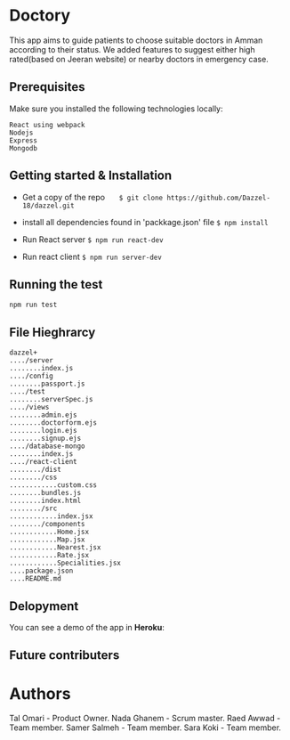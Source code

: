 
# Doctory
This app aims to guide patients to choose suitable doctors in Amman according to their status. We added features to suggest either high rated(based on Jeeran website) or nearby doctors in emergency case.

## Prerequisites
Make sure you installed the following technologies locally:

    React using webpack
    Nodejs
    Express
    Mongodb

## Getting started & Installation

 - Get a copy of the repo 
`   $ git clone https://github.com/Dazzel-18/dazzel.git`

 -  install all dependencies found in 'packkage.json' file
 `$ npm install`
    
- Run  React server
  `$ npm run react-dev`
    
- Run react client
   `$ npm run server-dev`
   
## Running the test
`npm run test`


## File Hieghrarcy  
    dazzel+
    ..../server
    ........index.js
    ..../config
    ........passport.js
    ..../test
    ........serverSpec.js
    ..../views
    ........admin.ejs
    ........doctorform.ejs
    ........login.ejs
    ........signup.ejs
    ..../database-mongo
    ........index.js
    ..../react-client
    ......../dist
    ......../css
    ............custom.css
    ........bundles.js
    ........index.html
    ......../src
    ............index.jsx
    ......../components
    ............Home.jsx
    ............Map.jsx
    ............Nearest.jsx
    ............Rate.jsx
    ............Specialities.jsx
    ....package.json
    ....README.md
    
    
## Delopyment
You can see a demo of the app in **Heroku**:


## Future contributers



# Authors
Tal Omari - Product Owner.
Nada Ghanem - Scrum master.
Raed Awwad - Team member.
Samer Salmeh - Team member.
Sara Koki - Team member.


